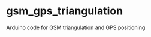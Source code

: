 gsm_gps_triangulation
=====================

Arduino code for GSM triangulation and GPS positioning 
